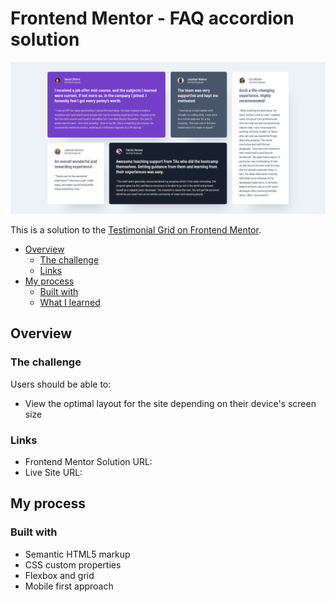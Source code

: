 # Frontend Mentor - FAQ accordion solution

![](./assets/img/desktop.png)

This is a solution to the [Testimonial Grid on Frontend Mentor]().

- [Overview](#overview)
  - [The challenge](#the-challenge)
  - [Links](#links)
- [My process](#my-process)
  - [Built with](#built-with)
  - [What I learned](#what-i-learned)


## Overview

### The challenge

Users should be able to:

- View the optimal layout for the site depending on their device's screen size

### Links

- Frontend Mentor Solution URL: []()
- Live Site URL: []()

## My process

### Built with

- Semantic HTML5 markup
- CSS custom properties
- Flexbox and grid
- Mobile first approach



